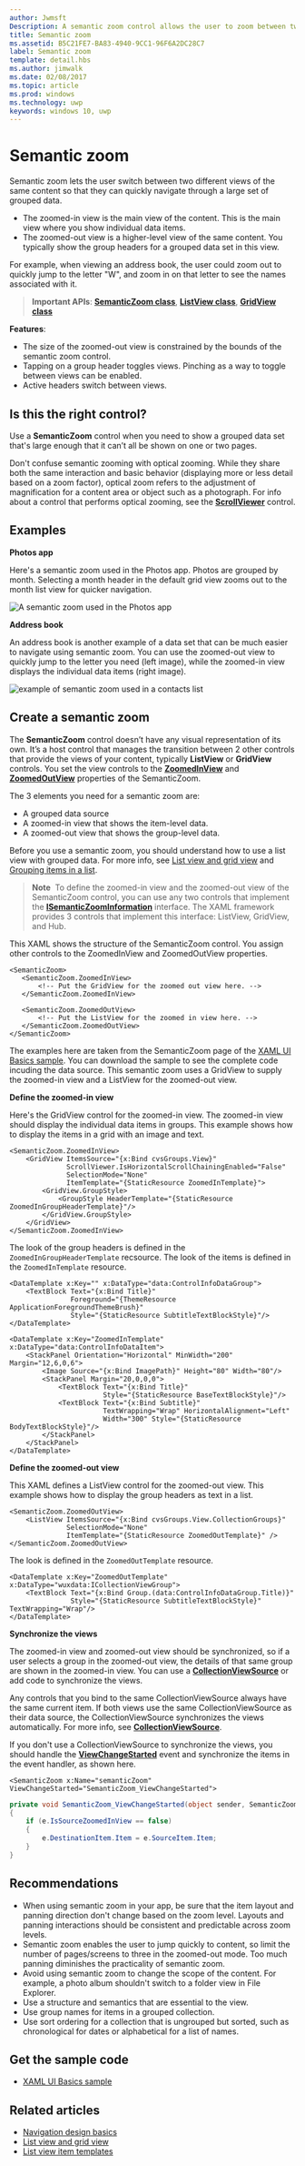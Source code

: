 ```yaml
---
author: Jwmsft
Description: A semantic zoom control allows the user to zoom between two different semantic views of the same data set.
title: Semantic zoom
ms.assetid: B5C21FE7-BA83-4940-9CC1-96F6A2DC28C7
label: Semantic zoom
template: detail.hbs
ms.author: jimwalk
ms.date: 02/08/2017
ms.topic: article
ms.prod: windows
ms.technology: uwp
keywords: windows 10, uwp
---
```

# Semantic zoom

<link rel="stylesheet" href="https://az835927.vo.msecnd.net/sites/uwp/Resources/css/custom.css"> 

Semantic zoom lets the user switch between two different views of the same content so that they can quickly navigate through a large set of grouped data.
 
- The zoomed-in view is the main view of the content. This is the main view where you show individual data items. 
- The zoomed-out view is a higher-level view of the same content. You typically show the group headers for a grouped data set in this view. 

For example, when viewing an address book, the user could zoom out to quickly jump to the letter "W", and zoom in on that letter to see the names associated with it. 

> **Important APIs**: [**SemanticZoom class**](https://msdn.microsoft.com/library/windows/apps/hh702601), [**ListView class**](https://msdn.microsoft.com/library/windows/apps/xaml/windows.ui.xaml.controls.listview.aspx), [**GridView class**](https://msdn.microsoft.com/library/windows/apps/xaml/windows.ui.xaml.controls.gridview.aspx)

**Features**:

-   The size of the zoomed-out view is constrained by the bounds of the semantic zoom control.
-   Tapping on a group header toggles views. Pinching as a way to toggle between views can be enabled.
-   Active headers switch between views.

## Is this the right control?

Use a **SemanticZoom** control when you need to show a grouped data set that's large enough that it can’t all be shown on one or two pages.

Don't confuse semantic zooming with optical zooming. While they share both the same interaction and basic behavior (displaying more or less detail based on a zoom factor), optical zoom refers to the adjustment of magnification for a content area or object such as a photograph. For info about a control that performs optical zooming, see the [**ScrollViewer**](https://msdn.microsoft.com/library/windows/apps/windows.ui.xaml.controls.scrollviewer.aspx) control.

## Examples

**Photos app**

Here's a semantic zoom used in the Photos app. Photos are grouped by month. Selecting a month header in the default grid view zooms out to the month list view for quicker navigation.

![A semantic zoom used in the Photos app](images/control-examples/semantic-zoom-photos.png)

**Address book**

An address book is another example of a data set that can be much easier to navigate using semantic zoom. You can use the zoomed-out view to quickly jump to the letter you need (left image), while the zoomed-in view displays the individual data items (right image).

![example of semantic zoom used in a contacts list](images/semanticzoom-win10.png)

## Create a semantic zoom

The **SemanticZoom** control doesn’t have any visual representation of its own. It’s a host control that manages the transition between 2 other controls that provide the views of your content, typically **ListView** or **GridView** controls.  You set the view controls to the [**ZoomedInView**](https://msdn.microsoft.com/library/windows/apps/xaml/windows.ui.xaml.controls.semanticzoom.zoomedinview.aspx) and [**ZoomedOutView**](https://msdn.microsoft.com/library/windows/apps/xaml/windows.ui.xaml.controls.semanticzoom.zoomedoutview.aspx) properties of the SemanticZoom.

The 3 elements you need for a semantic zoom are:
- A grouped data source
- A zoomed-in view that shows the item-level data.
- A zoomed-out view that shows the group-level data.

Before you use a semantic zoom, you should understand how to use a list view with grouped data. For more info, see [List view and grid view](listview-and-gridview.md) and [Grouping items in a list](). 

> **Note**&nbsp;&nbsp;To define the zoomed-in view and the zoomed-out view of the SemanticZoom control, you can use any two controls that implement the [**ISemanticZoomInformation**](https://msdn.microsoft.com/library/windows/apps/xaml/windows.ui.xaml.controls.isemanticzoominformation.aspx) interface. The XAML framework provides 3 controls that implement this interface: ListView, GridView, and Hub.
 
 This XAML shows the structure of the SemanticZoom control. You assign other controls to the ZoomedInView and ZoomedOutView properties.
 
 ```xaml
<SemanticZoom>
    <SemanticZoom.ZoomedInView>
        <!-- Put the GridView for the zoomed out view here. -->   
    </SemanticZoom.ZoomedInView>

    <SemanticZoom.ZoomedOutView>
        <!-- Put the ListView for the zoomed in view here. -->       
    </SemanticZoom.ZoomedOutView>
</SemanticZoom>
 ```
 
The examples here are taken from the SemanticZoom page of the [XAML UI Basics sample](http://go.microsoft.com/fwlink/p/?LinkId=619992). You can download the sample to see the complete code incuding the data source. This semantic zoom uses a GridView to supply the zoomed-in view and a ListView for the zoomed-out view.
  
**Define the zoomed-in view**

Here's the GridView control for the zoomed-in view. The zoomed-in view should display the individual data items in groups. This example shows how to display the items in a grid with an image and text. 

```xaml
<SemanticZoom.ZoomedInView>
    <GridView ItemsSource="{x:Bind cvsGroups.View}" 
              ScrollViewer.IsHorizontalScrollChainingEnabled="False" 
              SelectionMode="None" 
              ItemTemplate="{StaticResource ZoomedInTemplate}">
        <GridView.GroupStyle>
            <GroupStyle HeaderTemplate="{StaticResource ZoomedInGroupHeaderTemplate}"/>
        </GridView.GroupStyle>
    </GridView>
</SemanticZoom.ZoomedInView>
```
 
The look of the group headers is defined in the `ZoomedInGroupHeaderTemplate` recsource. The look of the items is defined in the `ZoomedInTemplate` resource. 

```xaml
<DataTemplate x:Key="" x:DataType="data:ControlInfoDataGroup">
    <TextBlock Text="{x:Bind Title}" 
               Foreground="{ThemeResource ApplicationForegroundThemeBrush}" 
               Style="{StaticResource SubtitleTextBlockStyle}"/>
</DataTemplate>

<DataTemplate x:Key="ZoomedInTemplate" x:DataType="data:ControlInfoDataItem">
    <StackPanel Orientation="Horizontal" MinWidth="200" Margin="12,6,0,6">
        <Image Source="{x:Bind ImagePath}" Height="80" Width="80"/>
        <StackPanel Margin="20,0,0,0">
            <TextBlock Text="{x:Bind Title}" 
                       Style="{StaticResource BaseTextBlockStyle}"/>
            <TextBlock Text="{x:Bind Subtitle}" 
                       TextWrapping="Wrap" HorizontalAlignment="Left" 
                       Width="300" Style="{StaticResource BodyTextBlockStyle}"/>
        </StackPanel>
    </StackPanel>
</DataTemplate>
```

**Define the zoomed-out view**

This XAML defines a ListView control for the zoomed-out view. This example shows how to display the group headers as text in a list.

```xaml
<SemanticZoom.ZoomedOutView>
    <ListView ItemsSource="{x:Bind cvsGroups.View.CollectionGroups}" 
              SelectionMode="None" 
              ItemTemplate="{StaticResource ZoomedOutTemplate}" />
</SemanticZoom.ZoomedOutView>
```

 The look is defined in the `ZoomedOutTemplate` resource.
 
```xaml    
<DataTemplate x:Key="ZoomedOutTemplate" x:DataType="wuxdata:ICollectionViewGroup">
    <TextBlock Text="{x:Bind Group.(data:ControlInfoDataGroup.Title)}" 
               Style="{StaticResource SubtitleTextBlockStyle}" TextWrapping="Wrap"/>
</DataTemplate>
```

**Synchronize the views**

The zoomed-in view and zoomed-out view should be synchronized, so if a user selects a group in the zoomed-out view, the details of that same group are shown in the zoomed-in view. You can use a [**CollectionViewSource**](https://msdn.microsoft.com/library/windows/apps/xaml/windows.ui.xaml.data.collectionviewsource.aspx) or add code to synchronize the views.

Any controls that you bind to the same CollectionViewSource always have the same current item. If both views use the same CollectionViewSource as their data source, the CollectionViewSource synchronizes the views automatically. For more info, see [**CollectionViewSource**](https://msdn.microsoft.com/library/windows/apps/xaml/windows.ui.xaml.data.collectionviewsource.aspx).

If you don't use a CollectionViewSource to synchronize the views, you should handle the [**ViewChangeStarted**](https://msdn.microsoft.com/library/windows/apps/xaml/windows.ui.xaml.controls.semanticzoom.viewchangestarted.aspx) event and synchronize the items in the event handler, as shown here.

```xaml
<SemanticZoom x:Name="semanticZoom" ViewChangeStarted="SemanticZoom_ViewChangeStarted">
```

```csharp
private void SemanticZoom_ViewChangeStarted(object sender, SemanticZoomViewChangedEventArgs e)
{
    if (e.IsSourceZoomedInView == false)
    {
        e.DestinationItem.Item = e.SourceItem.Item;
    }
}
```

## Recommendations

-   When using semantic zoom in your app, be sure that the item layout and panning direction don't change based on the zoom level. Layouts and panning interactions should be consistent and predictable across zoom levels.
-   Semantic zoom enables the user to jump quickly to content, so limit the number of pages/screens to three in the zoomed-out mode. Too much panning diminishes the practicality of semantic zoom.
-   Avoid using semantic zoom to change the scope of the content. For example, a photo album shouldn't switch to a folder view in File Explorer.
-   Use a structure and semantics that are essential to the view.
-   Use group names for items in a grouped collection.
-   Use sort ordering for a collection that is ungrouped but sorted, such as chronological for dates or alphabetical for a list of names.


## Get the sample code

- [XAML UI Basics sample](http://go.microsoft.com/fwlink/p/?LinkId=619992)


## Related articles

- [Navigation design basics](../layout/navigation-basics.md)
- [List view and grid view](listview-and-gridview.md)
- [List view item templates](listview-item-templates.md)





